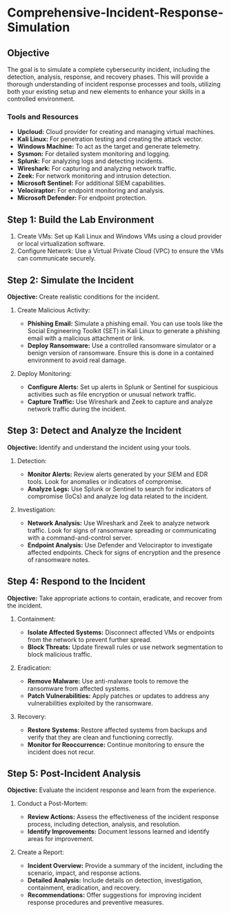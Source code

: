 # Comprehensive-Incident-Response-Simulation

## Objective

The goal is to simulate a complete cybersecurity incident, including the detection, analysis, response, and recovery phases. This will provide a thorough understanding of incident response processes and tools, utilizing both your existing setup and new elements to enhance your skills in a controlled environment.

### Tools and Resources
- **Upcloud:** Cloud provider for creating and managing virtual machines.
- **Kali Linux:** For penetration testing and creating the attack vector.
- **Windows Machine:** To act as the target and generate telemetry.
- **Sysmon:** For detailed system monitoring and logging.
- **Splunk:** For analyzing logs and detecting incidents.
- **Wireshark:** For capturing and analyzing network traffic.
- **Zeek:** For network monitoring and intrusion detection.
- **Microsoft Sentinel:** For additional SIEM capabilities.
- **Velociraptor:** For endpoint monitoring and analysis.
- **Microsoft Defender:** For endpoint protection.

## Step 1: Build the Lab Environment

1. Create VMs: Set up Kali Linux and Windows VMs using a cloud provider or local virtualization software.
2. Configure Network: Use a Virtual Private Cloud (VPC) to ensure the VMs can communicate securely.

## Step 2: Simulate the Incident

**Objective:** Create realistic conditions for the incident.
1. Create Malicious Activity:

    * **Phishing Email:** Simulate a phishing email. You can use tools like the Social Engineering Toolkit (SET) in Kali Linux to generate a phishing email with a malicious attachment or link.
    * **Deploy Ransomware:** Use a controlled ransomware simulator or a benign version of ransomware. Ensure this is done in a contained environment to avoid real damage.

2. Deploy Monitoring:
    * **Configure Alerts:** Set up alerts in Splunk or Sentinel for suspicious activities such as file encryption or unusual network traffic.
    * **Capture Traffic:** Use Wireshark and Zeek to capture and analyze network traffic during the incident.

## Step 3: Detect and Analyze the Incident

**Objective:** Identify and understand the incident using your tools.

1. Detection:

    * **Monitor Alerts:** Review alerts generated by your SIEM and EDR tools. Look for anomalies or indicators of compromise.
    * **Analyze Logs:** Use Splunk or Sentinel to search for indicators of compromise (IoCs) and analyze log data related to the incident.

2. Investigation:

    * **Network Analysis:** Use Wireshark and Zeek to analyze network traffic. Look for signs of ransomware spreading or communicating with a command-and-control server.
    * **Endpoint Analysis:** Use Defender and Velociraptor to investigate affected endpoints. Check for signs of encryption and the presence of ransomware notes.

## Step 4: Respond to the Incident
**Objective:** Take appropriate actions to contain, eradicate, and recover from the incident.

1. Containment:

    * **Isolate Affected Systems:** Disconnect affected VMs or endpoints from the network to prevent further spread.
    * **Block Threats:** Update firewall rules or use network segmentation to block malicious traffic.
2. Eradication:

    * **Remove Malware:** Use anti-malware tools to remove the ransomware from affected systems.
    * **Patch Vulnerabilities:** Apply patches or updates to address any vulnerabilities exploited by the ransomware.
3. Recovery:

    * **Restore Systems:** Restore affected systems from backups and verify that they are clean and functioning correctly.
    * **Monitor for Reoccurrence:** Continue monitoring to ensure the incident does not recur.

## Step 5: Post-Incident Analysis
**Objective:** Evaluate the incident response and learn from the experience.

1. Conduct a Post-Mortem:

    * **Review Actions:** Assess the effectiveness of the incident response process, including detection, analysis, and resolution.
    * **Identify Improvements:** Document lessons learned and identify areas for improvement.
2. Create a Report:
    * **Incident Overview:** Provide a summary of the incident, including the scenario, impact, and response actions.
    * **Detailed Analysis:** Include details on detection, investigation, containment, eradication, and recovery.
    * **Recommendations:** Offer suggestions for improving incident response procedures and preventive measures.
